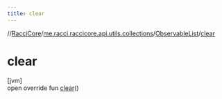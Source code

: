 ```yaml
---
title: clear
---
```

//[RacciCore](../../../index.html)/[me.racci.raccicore.api.utils.collections](../index.html)/[ObservableList](index.html)/[clear](clear.html)



# clear



[jvm]\
open override fun [clear](clear.html)()




